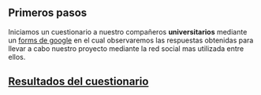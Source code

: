 ## Primeros pasos
Iniciamos un cuestionario a nuestro compañeros **universitarios** mediante un [forms de google](https://docs.google.com/forms/d/e/1FAIpQLSehRhPRbhgOGkc7RpXI5bdoAA4xsfduAQZqHmwDG7JFds6ORg/viewform?usp=sf_link "cuestionario") en el cual observaremos las respuestas obtenidas para llevar a cabo nuestro proyecto mediante la red social mas utilizada entre ellos.

## [Resultados del cuestionario](https://drive.google.com/file/d/1nG1lJqckWdvgWzFi3Zw4ZET7KSMpvfGy/view?usp=sharing)